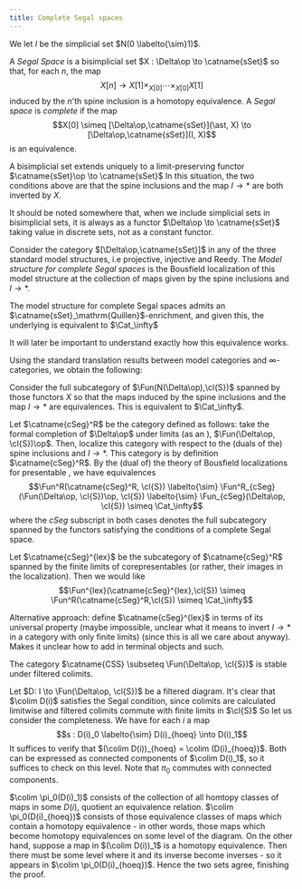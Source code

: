 ```yaml
---
title: Complete Segal spaces
---
```

We let $I$ be the simplicial set $N(0 \labelto{\sim}1)$.

A *Segal Space* is a bisimplicial set $X : \Delta\op \to \catname{sSet}$
so that, for each $n$, the map
$$X[n] \to X[1] \times_{X[0]} \cdots \times_{X[0]} X[1]$$ induced by the
$n$'th spine inclusion is a homotopy equivalence. A *Segal space* is
*complete* if the map
$$X[0] \simeq [\Delta\op,\catname{sSet}](\ast, X) \to [\Delta\op,\catname{sSet}](I, X)$$
is an equivalence.

A bisimplicial set extends uniquely to a limit-preserving functor
$\catname{sSet}\op \to \catname{sSet}$ In this situation, the two
conditions above are that the spine inclusions and the map $I \to \ast$
are both inverted by $X$.

It should be noted somewhere that, when we include simplicial sets in
bisimplicial sets, it is always as a functor
$\Delta\op \to \catname{sSet}$ taking value in discrete sets, not as a
constant functor.

Consider the category $[\Delta\op,\catname{sSet}]$ in any of the three
standard model structures, i.e projective, injective and Reedy. The
*Model structure for complete Segal spaces* is the Bousfield
localization of this model structure at the collection of maps given by
the spine inclusions and $I \to \ast$.

The model structure for complete Segal spaces admits an
$\catname{sSet}_\mathrm{Quillen}$-enrichment, and given this, the
underlying is equivalent to $\Cat_\infty$

It will later be important to understand exactly how this equivalence
works.

Using the standard translation results between model categories and
$\infty$-categories, we obtain the following:

Consider the full subcategory of $\Fun(N(\Delta\op),\cl{S})$ spanned by
those functors $X$ so that the maps induced by the spine inclusions and
the map $I \to \ast$ are equivalences. This is equivalent to
$\Cat_\infty$.

Let $\catname{cSeg}^R$ be the category defined as follows: take the
formal completion of $\Delta\op$ under limits (as an ),
$\Fun(\Delta\op, \cl{S})\op$. Then, localize this category with respect
to the (duals of the) spine inclusions and $I \to \ast$. This category
is by definition $\catname{cSeg}^R$. By the (dual of) the theory of
Bousfield localizations for presentable , we have equivalences
$$\Fun^R(\catname{cSeg}^R, \cl{S}) \labelto{\sim} \Fun^R_{cSeg}(\Fun(\Delta\op, \cl{S})\op, \cl{S}) \labelto{\sim} \Fun_{cSeg}(\Delta\op, \cl{S}) \simeq \Cat_\infty$$
where the $cSeg$ subscript in both cases denotes the full subcategory
spanned by the functors satisfying the conditions of a complete Segal
space.

Let $\catname{cSeg}^{lex}$ be the subcategory of $\catname{cSeg}^R$
spanned by the finite limits of corepresentables (or rather, their
images in the localization). Then we would like
$$\Fun^{lex}(\catname{cSeg}^{lex},\cl{S}) \simeq \Fun^R(\catname{cSeg}^R,\cl{S}) \simeq \Cat_\infty$$

Alternative approach: define $\catname{cSeg}^{lex}$ in terms of its
universal property (maybe impossible, unclear what it means to invert
$I \to \ast$ in a category with only finite limits) (since this is all
we care about anyway). Makes it unclear how to add in terminal objects
and such.

The category $\catname{CSS} \subseteq \Fun(\Delta\op, \cl{S})$ is stable
under filtered colimits.

Let $D: I \to \Fun(\Delta\op, \cl{S})$ be a filtered diagram. It's clear
that $\colim D(i)$ satisfies the Segal condition, since colimits are
calculated limitwise and filtered colimits commute with finite limits in
$\cl{S}$ So let us consider the completeness. We have for each $i$ a map
$$s : D(i)_0 \labelto{\sim} D(i)_{hoeq} \into D(i)_1$$ It suffices to
verify that $(\colim D(i))_{hoeq}  = \colim (D(i)_{hoeq})$. Both can be
expressed as connected components of $\colim D(i)_1$, so it suffices to
check on this level. Note that $\pi_0$ commutes with connected
components.

$\colim \pi_0(D(i)_1)$ consists of the collection of all homtopy classes
of maps in some $D(i)$, quotient an equivalence relation.
$\colim \pi_0(D(i)_{hoeq})$ consists of those equivalence classes of
maps which contain a homotopy equivalence - in other words, those maps
which become homotopy equivalences on some level of the diagram. On the
other hand, suppose a map in $(\colim D(i))_1$ is a homotopy
equivalence. Then there must be some level where it and its inverse
become inverses - so it appears in $\colim \pi_0(D(i)_{hoeq})$. Hence
the two sets agree, finishing the proof.
